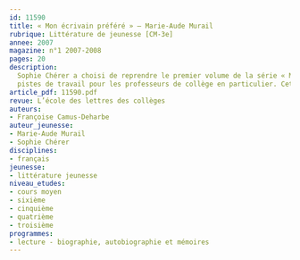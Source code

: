 ```yaml
---
id: 11590
title: « Mon écrivain préféré » – Marie-Aude Murail
rubrique: Littérature de jeunesse [CM-3e]
annee: 2007
magazine: n°1 2007-2008
pages: 20
description: 
  Sophie Chérer a choisi de reprendre le premier volume de la série « Mon écrivain préféré » consacré à Marie-Aude Murail qui était paru en 2001. Ce travail n’est pas une simple mise à jour mais une reconstruction et un approfondissement autour des œuvres et du personnage de Marie-Aude Murail. Plus fournie, plus documentée, cette deuxième version offre de multiples perspectives et
  pistes de travail pour les professeurs de collège en particulier. Cet article propose des pistes de travail pour différents niveaux sous forme de fiches thématiques, laissant toute liberté au professeur pour « voyager » au cœur de l’ouvrage avec ses élèves sans suivre obligatoirement un ordre chronologique. Évidemment, les indications de classes ne sont que des suggestions, chacun pouvant modifier, simplifier ou approfondir ces fiches selon le profil de ses élèves.
article_pdf: 11590.pdf
revue: L’école des lettres des collèges
auteurs:
- Françoise Camus-Deharbe
auteur_jeunesse:
- Marie-Aude Murail
- Sophie Chérer
disciplines:
- français
jeunesse:
- littérature jeunesse
niveau_etudes:
- cours moyen
- sixième
- cinquième
- quatrième
- troisième
programmes:
- lecture - biographie, autobiographie et mémoires
---
```

